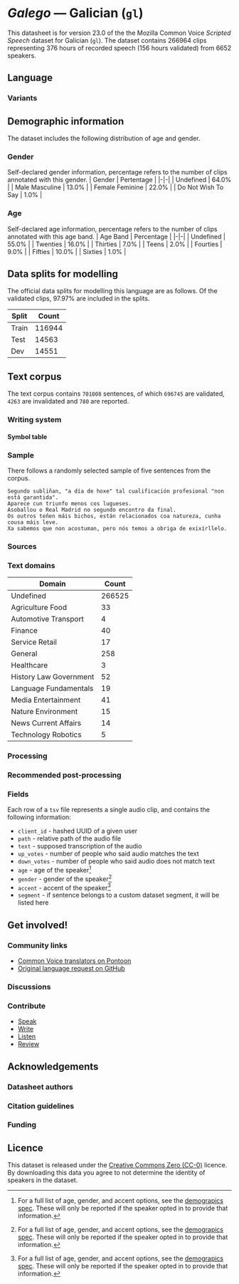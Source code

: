 # *Galego* &mdash; Galician (`gl`)
This datasheet is for version 23.0 of the the Mozilla Common Voice *Scripted Speech* dataset 
for Galician (`gl`). The dataset contains 266964 clips representing 376 hours of recorded
speech (156 hours validated) from 6652 speakers.

## Language
<!-- {{LANGUAGE_DESCRIPTION}} -->
<!-- Provide a brief (1-2 paragraph) description of your language -->

### Variants
<!-- {{VARIANT_DESCRIPTION}} -->
<!-- @ OPTIONAL @ -->
<!-- Describe the variants (MCV variants) of your language -->

## Demographic information
The dataset includes the following distribution of age and gender.
<!-- You can get a lot of the information in this section from https://analyzer.cv-toolbox.web.tr/browse -->

### Gender
Self-declared gender information, percentage refers to the number of clips annotated with this gender.
| Gender | Pertentage |
|-|-|
| Undefined | 64.0% |
| Male Masculine | 13.0% |
| Female Feminine | 22.0% |
| Do Not Wish To Say | 1.0% |

<!-- {{GENDER_TABLE}} -->
<!-- @ AUTOMATICALLY GENERATED @ -->
<!-- | Gender | Frequency |
|--------|-----------|
| male, masculine | ? |
| undeclared | ? |
| female, feminine | ? | -->

### Age
Self-declared age information, percentage refers to the number of clips annotated with this age band.
| Age Band | Percentage |
|-|-|
| Undefined | 55.0% |
| Twenties | 16.0% |
| Thirties | 7.0% |
| Teens | 2.0% |
| Fourties | 9.0% |
| Fifties | 10.0% |
| Sixties | 1.0% |

<!-- {{AGE_TABLE}} -->
<!-- @ AUTOMATICALLY GENERATED @ -->
<!-- | Age band | Frequency |
|----------|-----------|
| teens | ? |
| twenties | ? |
| thirties | ? |
| fourties | ? |
| fifties | ? |
   ...if other age ranges are present in your data, add rows... -->

## Data splits for modelling

The official data splits for modelling this language are as follows. Of the validated clips, 97.97% are included in the splits.

 | Split | Count |
|-|-|
| Train | 116944 |
| Test | 14563 |
| Dev | 14551 |


## Text corpus

The text corpus contains `701008` sentences, of which `696745` are validated, `4263` are invalidated and `780` are reported.
<!-- {{TEXT_CORPUS_DESCRIPTION}} -->
<!-- @ OPTIONAL @ -->
<!-- An overview of the text corpus, with information such as average length (in characters and words) of validated sentences. -->

### Writing system
<!-- {{WRITING_SYSTEM_DESCRIPTION}} -->
<!-- @ OPTIONAL @ -->
<!-- A description of the writing system (or writing systems) used in the text corpus -->

#### Symbol table
<!-- {{ALPHABET_TABLE}} -->
<!-- @ OPTIONAL @ -->
<!-- If the writing system is alphabetic, you can include the valid alphabet here -->

### Sample
There follows a randomly selected sample of five sentences from the corpus.

```
Segundo subliñan, "a día de hoxe" tal cualificación profesional "non está garantida".
Aparece cun triunfo menos cos lugueses.
Asoballou o Real Madrid no segundo encontro da final.
Os outros teñen máis bichos, están relacionados coa natureza, cunha cousa máis leve.
Xa sabemos que non acostuman, pero nós temos a obriga de exixírllelo.
```

<!-- {{SENTENCES_SAMPLE}} -->

### Sources
<!-- {{SOURCES_LIST}} -->
<!-- @ OPTIONAL @ -->
<!-- A list of sentence sources, can be curated to the top-N -->

### Text domains

| Domain | Count |
|-|-|
| Undefined | 266525 |
| Agriculture Food | 33 |
| Automotive Transport | 4 |
| Finance | 40 |
| Service Retail | 17 |
| General | 258 |
| Healthcare | 3 |
| History Law Government | 52 |
| Language Fundamentals | 19 |
| Media Entertainment | 41 |
| Nature Environment | 15 |
| News Current Affairs | 14 |
| Technology Robotics | 5 |

<!-- {{TEXT_DOMAIN_DESCRIPTION}} -->
<!-- @ OPTIONAL @ -->
<!-- What text domains are represented in the corpus? -->

### Processing
<!-- {{PROCESSING_DESCRIPTION}} -->
<!-- @ OPTIONAL @ -->
<!-- How has the text data been processed -->

### Recommended post-processing
<!-- {{RECOMMENDED_POSTPROCESSING_DESCRIPTION}} -->
<!-- @ OPTIONAL @ -->
<!-- What should people do before they use the data, for example Unicode normalisation -->

### Fields
Each row of a `tsv` file represents a single audio clip, and contains the following information:

* `client_id` - hashed UUID of a given user
* `path` - relative path of the audio file
* `text` - supposed transcription of the audio
* `up_votes` - number of people who said audio matches the text
* `down_votes` - number of people who said audio does not match text
* `age` - age of the speaker[^1]
* `gender` - gender of the speaker[^1]
* `accent` - accent of the speaker[^1]
* `segment` - if sentence belongs to a custom dataset segment, it will be listed here

#### 
[^1]: For a full list of age, gender, and accent options, see the
[demograpics
spec](https://github.com/common-voice/common-voice/blob/main/web/src/stores/demographics.ts). These
will only be reported if the speaker opted in to provide that
information.

## Get involved!

### Community links

* [Common Voice translators on Pontoon](https://pontoon.mozilla.org/gl/common-voice/contributors/)
* [Original language request on GitHub](https://github.com/common-voice/common-voice/issues/3020)
<!-- {{COMMUNITY_LINKS_LIST}} -->
<!-- @ OPTIONAL @ -->
<!-- Links to community chats / fora -->

### Discussions
<!-- {{DISCUSSION_LINKS_LIST}} -->
<!-- @ OPTIONAL @ -->
<!-- Any links to discussions, for example on Discourse or other fora or blogs can be included here -->

### Contribute

* [Speak](https://commonvoice.mozilla.org/gl/speak)
* [Write](https://commonvoice.mozilla.org/gl/write)
* [Listen](https://commonvoice.mozilla.org/gl/listen)
* [Review](https://commonvoice.mozilla.org/gl/review)
<!-- {{CONTRIBUTE_LINKS_LIST}} -->
<!-- Here you can include links for how to contribute to the dataset -->

## Acknowledgements

### Datasheet authors
<!-- {{DATASHEET_AUTHORS_LIST}} -->
<!-- A list in the format of: Your Name <email@email.com> -->

### Citation guidelines
<!-- {{CITATION_DESCRIPTION}} -->
<!-- @ OPTIONAL @ -->
<!-- If you published a paper and would like people to cite it, you can include the BiBTeX here -->

### Funding
<!-- {{FUNDING_DESCRIPTION}} -->
<!-- @ OPTIONAL @ -->
<!-- If you received any funding, you can include the acknowledgement here -->

## Licence
This dataset is released under the [Creative Commons Zero (CC-0)](https://creativecommons.org/public-domain/cc0/) licence. By downloading this data
you agree to not determine the identity of speakers in the dataset.
